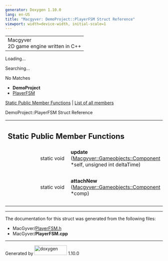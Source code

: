 ```yaml
---
generator: Doxygen 1.10.0
lang: en-US
title: "Macgyver: DemoProject::PlayerFSM Struct Reference"
viewport: width=device-width, initial-scale=1
---
```


<div id="top">

<div id="titlearea">

<table data-cellspacing="0" data-cellpadding="0">
<colgroup>
<col style="width: 100%" />
</colgroup>
<tbody>
<tr id="projectrow" class="odd">
<td id="projectalign"><div id="projectname">
Macgyver
</div>
<div id="projectbrief">
2D game engine written in C++
</div></td>
</tr>
</tbody>
</table>

</div>

<div id="main-nav">

</div>

<div id="MSearchSelectWindow"
onmouseover="return searchBox.OnSearchSelectShow()"
onmouseout="return searchBox.OnSearchSelectHide()"
onkeydown="return searchBox.OnSearchSelectKey(event)">

</div>

<div id="MSearchResultsWindow">

<div id="MSearchResults">

<div class="SRPage">

<div id="SRIndex">

<div id="SRResults">

</div>

<div id="Loading" class="SRStatus">

Loading...

</div>

<div id="Searching" class="SRStatus">

Searching...

</div>

<div id="NoMatches" class="SRStatus">

No Matches

</div>

</div>

</div>

</div>

</div>

<div id="nav-path" class="navpath">

- **DemoProject**
- <a href="struct_demo_project_1_1_player_f_s_m.html"
  class="el">PlayerFSM</a>

</div>

</div>

<div class="header">

<div class="summary">

[Static Public Member Functions](#pub-static-methods) \| [List of all
members](struct_demo_project_1_1_player_f_s_m-members.html)

</div>

<div class="headertitle">

<div class="title">

DemoProject::PlayerFSM Struct Reference

</div>

</div>

</div>

<div class="contents">

<table class="memberdecls">
<colgroup>
<col style="width: 50%" />
<col style="width: 50%" />
</colgroup>
<tbody>
<tr class="odd heading">
<td colspan="2"><h2 id="static-public-member-functions"
class="groupheader"><span id="pub-static-methods"></span> Static Public
Member Functions</h2></td>
</tr>
<tr id="r_a90f11504b998825c56c261e84ad839af"
class="even memitem:a90f11504b998825c56c261e84ad839af">
<td class="memItemLeft" style="text-align: right;"
data-valign="top"><span id="a90f11504b998825c56c261e84ad839af"></span>
static void </td>
<td class="memItemRight" data-valign="bottom"><strong>update</strong>
(<a href="class_macgyver_1_1_gameobjects_1_1_component.html"
class="el">Macgyver::Gameobjects::Component</a> *self, unsigned int
deltaTime)</td>
</tr>
<tr class="odd separator:a90f11504b998825c56c261e84ad839af">
<td colspan="2" class="memSeparator"> </td>
</tr>
<tr id="r_a33cb61ead3bd03150ea2d58f94bbdf91"
class="even memitem:a33cb61ead3bd03150ea2d58f94bbdf91">
<td class="memItemLeft" style="text-align: right;"
data-valign="top"><span id="a33cb61ead3bd03150ea2d58f94bbdf91"></span>
static void </td>
<td class="memItemRight" data-valign="bottom"><strong>attachNew</strong>
(<a href="class_macgyver_1_1_gameobjects_1_1_component.html"
class="el">Macgyver::Gameobjects::Component</a> *comp)</td>
</tr>
<tr class="odd separator:a33cb61ead3bd03150ea2d58f94bbdf91">
<td colspan="2" class="memSeparator"> </td>
</tr>
</tbody>
</table>

------------------------------------------------------------------------

The documentation for this struct was generated from the following
files:

- MacGyver/<a href="_player_f_s_m_8h_source.html" class="el">PlayerFSM.h</a>
- MacGyver/**PlayerFSM.cpp**

</div>

------------------------------------------------------------------------

<span class="small">Generated
by [<img src="doxygen.svg" class="footer" width="104" height="31"
alt="doxygen" />](https://www.doxygen.org/index.html) 1.10.0</span>
